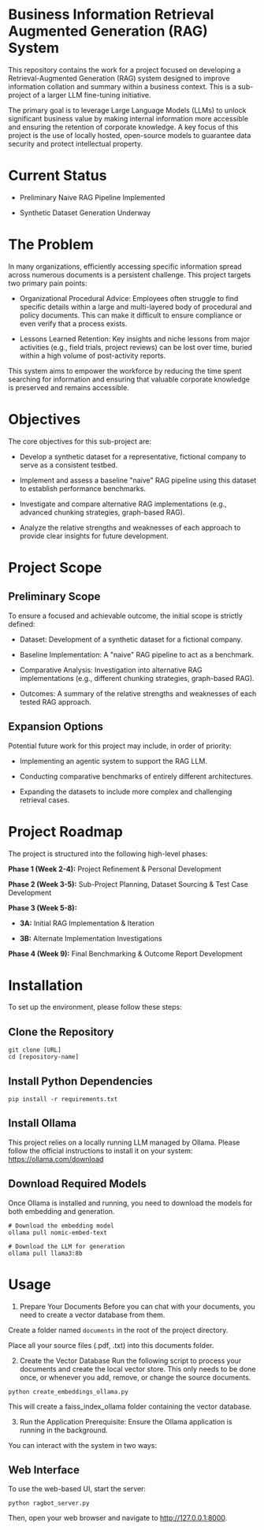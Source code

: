 # Business Information Retrieval Augmented Generation (RAG) System
This repository contains the work for a project focused on developing a Retrieval-Augmented Generation (RAG) system designed to improve information collation and summary within a business context. This is a sub-project of a larger LLM fine-tuning initiative.

The primary goal is to leverage Large Language Models (LLMs) to unlock significant business value by making internal information more accessible and ensuring the retention of corporate knowledge. A key focus of this project is the use of locally hosted, open-source models to guarantee data security and protect intellectual property.

# Current Status
- Preliminary Naive RAG Pipeline Implemented

- Synthetic Dataset Generation Underway

# The Problem
In many organizations, efficiently accessing specific information spread across numerous documents is a persistent challenge. This project targets two primary pain points:

- Organizational Procedural Advice: Employees often struggle to find specific details within a large and multi-layered body of procedural and policy documents. This can make it difficult to ensure compliance or even verify that a process exists.

- Lessons Learned Retention: Key insights and niche lessons from major activities (e.g., field trials, project reviews) can be lost over time, buried within a high volume of post-activity reports.

This system aims to empower the workforce by reducing the time spent searching for information and ensuring that valuable corporate knowledge is preserved and remains accessible.

# Objectives
The core objectives for this sub-project are:

- Develop a synthetic dataset for a representative, fictional company to serve as a consistent testbed.

- Implement and assess a baseline "naive" RAG pipeline using this dataset to establish performance benchmarks.

- Investigate and compare alternative RAG implementations (e.g., advanced chunking strategies, graph-based RAG).

- Analyze the relative strengths and weaknesses of each approach to provide clear insights for future development.

# Project Scope
## Preliminary Scope
To ensure a focused and achievable outcome, the initial scope is strictly defined:

- Dataset: Development of a synthetic dataset for a fictional company.

- Baseline Implementation: A "naive" RAG pipeline to act as a benchmark.

- Comparative Analysis: Investigation into alternative RAG implementations (e.g., different chunking strategies, graph-based RAG).

- Outcomes: A summary of the relative strengths and weaknesses of each tested RAG approach.

## Expansion Options
Potential future work for this project may include, in order of priority:

- Implementing an agentic system to support the RAG LLM.

- Conducting comparative benchmarks of entirely different architectures.

- Expanding the datasets to include more complex and challenging retrieval cases.

# Project Roadmap
The project is structured into the following high-level phases:

**Phase 1 (Week 2-4):** Project Refinement & Personal Development

**Phase 2 (Week 3-5):** Sub-Project Planning, Dataset Sourcing & Test Case Development

**Phase 3 (Week 5-8):**

- **3A:** Initial RAG Implementation & Iteration

- **3B:** Alternate Implementation Investigations

**Phase 4 (Week 9):** Final Benchmarking & Outcome Report Development

# Installation
To set up the environment, please follow these steps:

## Clone the Repository
```
git clone [URL]
cd [repository-name]
```

## Install Python Dependencies
```
pip install -r requirements.txt
```

## Install Ollama
This project relies on a locally running LLM managed by Ollama. Please follow the official instructions to install it on your system: https://ollama.com/download

## Download Required Models
Once Ollama is installed and running, you need to download the models for both embedding and generation.
```
# Download the embedding model
ollama pull nomic-embed-text

# Download the LLM for generation
ollama pull llama3:8b
```

# Usage
1. Prepare Your Documents
Before you can chat with your documents, you need to create a vector database from them.

Create a folder named ```documents``` in the root of the project directory.

Place all your source files (.pdf, .txt) into this documents folder.

2. Create the Vector Database
Run the following script to process your documents and create the local vector store. This only needs to be done once, or whenever you add, remove, or change the source documents.
```
python create_embeddings_ollama.py
```
This will create a faiss_index_ollama folder containing the vector database.

3. Run the Application
Prerequisite: Ensure the Ollama application is running in the background.

You can interact with the system in two ways:

## Web Interface
To use the web-based UI, start the server:
```
python ragbot_server.py
```
Then, open your web browser and navigate to http://127.0.0.1:8000.